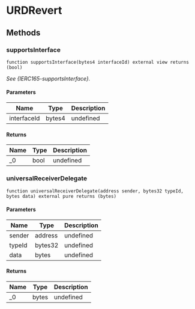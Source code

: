 # URDRevert









## Methods

### supportsInterface

```solidity
function supportsInterface(bytes4 interfaceId) external view returns (bool)
```



*See {IERC165-supportsInterface}.*

#### Parameters

| Name | Type | Description |
|---|---|---|
| interfaceId | bytes4 | undefined

#### Returns

| Name | Type | Description |
|---|---|---|
| _0 | bool | undefined

### universalReceiverDelegate

```solidity
function universalReceiverDelegate(address sender, bytes32 typeId, bytes data) external pure returns (bytes)
```





#### Parameters

| Name | Type | Description |
|---|---|---|
| sender | address | undefined
| typeId | bytes32 | undefined
| data | bytes | undefined

#### Returns

| Name | Type | Description |
|---|---|---|
| _0 | bytes | undefined





